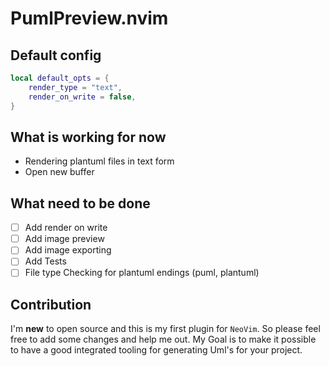 # PumlPreview.nvim

## Default config

```lua
local default_opts = {
    render_type = "text",
    render_on_write = false,
}
```

## What is working for now

- Rendering plantuml files in text form
- Open new buffer

## What need to be done

- [ ] Add render on write
- [ ] Add image preview
- [ ] Add image exporting
- [ ] Add Tests
- [ ] File type Checking for plantuml endings (puml, plantuml)

## Contribution

I'm **new** to open source and this is my first plugin for `NeoVim`.
So please feel free to add some changes and help me out.
My Goal is to make it possible to have a good integrated
tooling for generating Uml's for your project.
